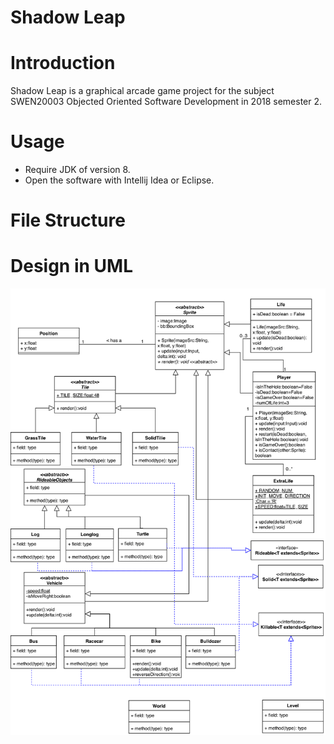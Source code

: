 # Shadow Leap
# Introduction
Shadow Leap is a graphical arcade game  project for the subject SWEN20003 Objected Oriented Software Development in 2018 semester 2.

# Usage
  - Require JDK of version 8.
  - Open the software with Intellij Idea or Eclipse. 

# File Structure

# Design in UML
![](doc/UML_V2.1-1.png)
